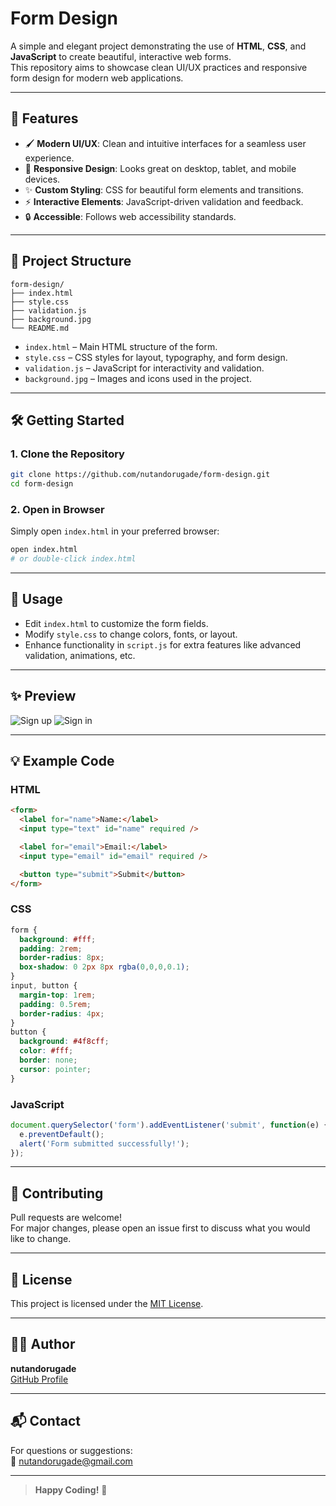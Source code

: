# Form Design

A simple and elegant project demonstrating the use of **HTML**, **CSS**, and **JavaScript** to create beautiful, interactive web forms.  
This repository aims to showcase clean UI/UX practices and responsive form design for modern web applications.

---

## 🚀 Features

- 🖌️ **Modern UI/UX**: Clean and intuitive interfaces for a seamless user experience.
- 🎨 **Responsive Design**: Looks great on desktop, tablet, and mobile devices.
- ✨ **Custom Styling**: CSS for beautiful form elements and transitions.
- ⚡ **Interactive Elements**: JavaScript-driven validation and feedback.
- 🔒 **Accessible**: Follows web accessibility standards.

---

## 📂 Project Structure

```text
form-design/
├── index.html
├── style.css
├── validation.js
├── background.jpg
└── README.md
```

- `index.html` – Main HTML structure of the form.
- `style.css` – CSS styles for layout, typography, and form design.
- `validation.js` – JavaScript for interactivity and validation.
- `background.jpg` – Images and icons used in the project.

---

## 🛠️ Getting Started

### 1. Clone the Repository

```bash
git clone https://github.com/nutandorugade/form-design.git
cd form-design
```

### 2. Open in Browser

Simply open `index.html` in your preferred browser:

```bash
open index.html
# or double-click index.html
```

---

## 📝 Usage

- Edit `index.html` to customize the form fields.
- Modify `style.css` to change colors, fonts, or layout.
- Enhance functionality in `script.js` for extra features like advanced validation, animations, etc.

---

## ✨ Preview

![Sign up](https://github.com/user-attachments/assets/6fd77059-3a51-4e36-91ea-63bd8b22c247)
![Sign in](https://github.com/user-attachments/assets/686dfbed-7926-45b8-a421-e448b36ab259)


---

## 💡 Example Code

### HTML

```html
<form>
  <label for="name">Name:</label>
  <input type="text" id="name" required />

  <label for="email">Email:</label>
  <input type="email" id="email" required />

  <button type="submit">Submit</button>
</form>
```

### CSS

```css
form {
  background: #fff;
  padding: 2rem;
  border-radius: 8px;
  box-shadow: 0 2px 8px rgba(0,0,0,0.1);
}
input, button {
  margin-top: 1rem;
  padding: 0.5rem;
  border-radius: 4px;
}
button {
  background: #4f8cff;
  color: #fff;
  border: none;
  cursor: pointer;
}
```

### JavaScript

```javascript
document.querySelector('form').addEventListener('submit', function(e) {
  e.preventDefault();
  alert('Form submitted successfully!');
});
```

---

## 🤝 Contributing

Pull requests are welcome!  
For major changes, please open an issue first to discuss what you would like to change.

---

## 📄 License

This project is licensed under the [MIT License](LICENSE).

---

## 🧑‍💻 Author

**nutandorugade**  
[GitHub Profile](https://github.com/nutandorugade)

---

## 📬 Contact

For questions or suggestions:  
📧 nutandorugade@gmail.com

---

> **Happy Coding!** 🚀
